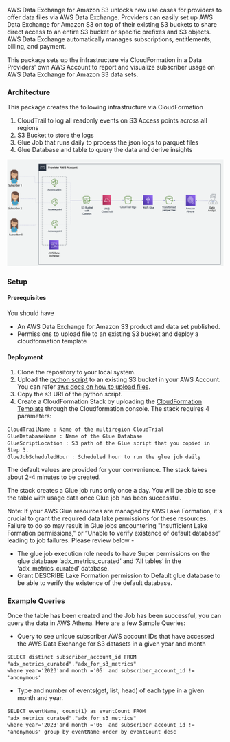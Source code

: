 
AWS Data Exchange for Amazon S3 unlocks new use cases for providers to offer data files via AWS Data Exchange. Providers can 
easily set up AWS Data Exchange for Amazon S3 on top of their existing S3 buckets to share direct access to an entire S3 bucket or specific prefixes and S3 objects. 
AWS Data Exchange automatically manages subscriptions, entitlements, billing, and payment. 

This package sets up the infrastructure via CloudFormation in a Data Providers' own AWS Account
to report and visualize subscriber usage on AWS Data Exchange for Amazon S3 data sets. 

### Architecture

This package creates the following infrastructure via CloudFormation

1. CloudTrail to log all readonly events on S3 Access points across all regions
2. S3 Bucket to store the logs
3. Glue Job that runs daily to process the json logs to parquet files
4. Glue Database and table to query the data and derive insights

![architecture](./img/architecture.png)

### Setup

#### Prerequisites
You should have
* An AWS Data Exchange for Amazon S3 product and data set published.
* Permissions to upload file to an existing S3 bucket and deploy a cloudformation template

#### Deployment

1. Clone the repository to your local system.
2. Upload the [python script](./source/adx_metrics_processing.py) to an existing S3 bucket in your AWS Account. You can refer [aws docs on how to upload files](https://docs.aws.amazon.com/AmazonS3/latest/userguide/upload-objects.html).
3. Copy the s3 URI of the python script.
4. Create a CloudFormation Stack by uploading the [CloudFormation Template](./source/adx_metrics_infrastructure.yaml) through the Cloudformation console. The stack requires 4 parameters:
```
CloudTrailName : Name of the multiregion CloudTrial
GlueDatabaseName : Name of the Glue Database
GlueScriptLocation : S3 path of the Glue script that you copied in Step 3.
GlueJobScheduledHour : Scheduled hour to run the glue job daily
```
The default values are provided for your convenience. The stack takes about 2-4 minutes to be created.

The stack creates a  Glue job runs only once a day. You will be able to see the
table with usage data once Glue job has been successful.

Note: If your AWS Glue resources are managed by AWS Lake Formation, it's crucial to grant the required data lake permissions for these resources. 
Failure to do so may result in Glue jobs encountering "Insufficient Lake Formation permissions," or “Unable to verify existence of default database” leading to job failures. Please review below -
* The glue job execution role needs to have Super permissions on the glue database ‘adx_metrics_curated’ and ‘All tables’ in the ‘adx_metrics_curated’ database.
* Grant DESCRIBE Lake Formation permission to Default glue database to be able to verify the existence of the default database.


### Example Queries
Once the table has been created and the Job has been successful, you can query the data
in AWS Athena. Here are a few Sample Queries:

* Query to see unique subscriber AWS account IDs that have accessed the AWS Data Exchange for S3 datasets in a given year and month
```
SELECT distinct subscriber_account_id FROM "adx_metrics_curated"."adx_for_s3_metrics"
where year='2023'and month ='05' and subscriber_account_id != 'anonymous'
```

* Type and number of events(get, list, head) of each type in a given month and year.
```
SELECT eventName, count(1) as eventCount FROM "adx_metrics_curated"."adx_for_s3_metrics"
where year='2023'and month ='05' and subscriber_account_id != 'anonymous' group by eventName order by eventCount desc
```